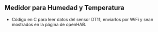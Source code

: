 ## Medidor para Humedad y Temperatura

- Código en C para leer datos del sensor DT11, enviarlos por WiFi y sean mostrados en la página de openHAB.
